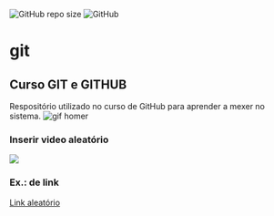 ![GitHub repo size](https://img.shields.io/github/repo-size/zheyhanef/git)
![GitHub](https://img.shields.io/github/license/zheyhanef/git)

# git
## Curso GIT e GITHUB
Respositório utilizado no curso de GitHub para aprender a mexer no sistema. 
![gif homer](https://github.com/zheyhanef/git/blob/master/BaggyDeficientJunebug-small.gif)
### Inserir video aleatório
[![](http://img.youtube.com/vi/bGqw8crGZ7Y/0.jpg)](http://www.youtube.com/watch?v=bGqw8crGZ7Y "Teste 01")
### Ex.: de link
[Link aleatório](http://embedyoutube.org/)
